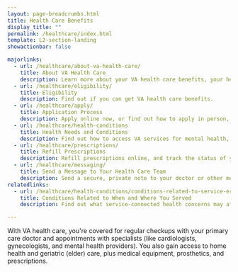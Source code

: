 ```yaml
---
layout: page-breadcrumbs.html
title: Health Care Benefits
display_title: ""
permalink: /healthcare/index.html
template: L2-section-landing
showactionbar: false

majorlinks:
  - url: /healthcare/about-va-health-care/
    title: About VA Health Care
    description: Learn more about your VA health care benefits, your health care team, and where you’ll go for care.
  - url: /healthcare/eligibility/
    title: Eligibility
    description: Find out if you can get VA health care benefits.
  - url: /healthcare/apply/
    title: Application Process
    description: Apply online now, or find out how to apply in person, by phone, or by mail.
  - url: /healthcare/health-conditions
    title: Health Needs and Conditions
    description: Find out how to access VA services for mental health, women’s health, and other specific needs.
  - url: /healthcare/prescriptions/
    title: Refill Prescriptions
    description: Refill prescriptions online, and track the status of your refills.
  - url: /healthcare/messaging/
    title: Send a Message to Your Health Care Team
    description: Send a secure, private note to your doctor or other members of your VA health care team.
relatedlinks:
  - url: /healthcare/health-conditions/conditions-related-to-service-era/
    title: Conditions Related to When and Where You Served
    description: Find out what service-connected health concerns may affect you, based on when and where you served.

---
```


<div class="va-introtext">

With VA health care, you're covered for regular checkups with your primary care doctor and appointments with specialists (like cardiologists, gynecologists, and mental health providers). You also gain access to home health and geriatric (elder) care, plus medical equipment, prosthetics, and prescriptions.

</div>

